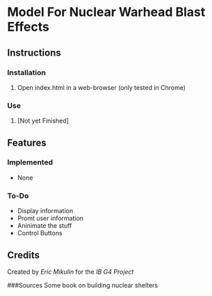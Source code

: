 # Model For Nuclear Warhead Blast Effects

## Instructions
### Installation

1. Open index.html in a web-browser (only tested in Chrome)

### Use
1. [Not yet Finished]

## Features
### Implemented
- None

### To-Do
- Display information
- Promt user information
- Aninimate the stuff
- Control Buttons

## Credits
Created by *Eric Mikulin* for the *IB G4 Project*

###Sources
Some book on building nuclear shelters
